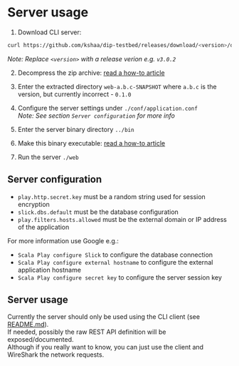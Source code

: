 # Server usage
  
1) Download CLI server:  
```bash
curl https://github.com/kshaa/dip-testbed/releases/download/<version>/dip_server.zip -L -o dip_server.zip  
```
_Note: Replace `<version>` with a release verion e.g. `v3.0.2`_  
  
2) Decompress the zip archive: [read a how-to article](https://lmgtfy.app/?q=linux+unzip+archive)  
3) Enter the extracted directory `web-a.b.c-SNAPSHOT` where `a.b.c` is the version, but currently incorrect - `0.1.0`  
4) Configure the server settings under `./conf/application.conf`  
_Note: See section `Server configuration` for more info_  
  
5) Enter the server binary directory `../bin`
6) Make this binary executable: [read a how-to article](https://lmgtfy.app/?q=linux+make+binary+executable)  
7) Run the server `./web`  
  
## Server configuration
- `play.http.secret.key` must be a random string used for session encryption  
- `slick.dbs.default` must be the database configuration  
- `play.filters.hosts.allowed` must be the external domain or IP address of the application  

For more information use Google e.g.:
- `Scala Play configure Slick` to configure the database connection  
- `Scala Play configure external hostname` to configure the external application hostname   
- `Scala Play configure secret key` to configure the server session key  

## Server usage
Currently the server should only be used using the CLI client (see [README.md](../README.md)).  
If needed, possibly the raw REST API definition will be exposed/documented.  
Although if you really want to know, you can just use the client and WireShark the network requests.  
  
